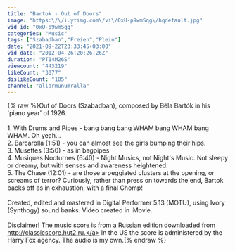 ```yaml
---
title: "Bartok - Out of Doors"
image: "https:\/\/i.ytimg.com\/vi\/0xU-p9wmSqg\/hqdefault.jpg"
vid_id: "0xU-p9wmSqg"
categories: "Music"
tags: ["Szabadban","Freien","Plein"]
date: "2021-09-22T23:33:45+03:00"
vid_date: "2012-04-26T20:26:26Z"
duration: "PT14M26S"
viewcount: "443219"
likeCount: "3077"
dislikeCount: "105"
channel: "allarmunumralla"
---
```

{% raw %}Out of Doors (Szabadban), composed by Béla Bartók in his 'piano year' of 1926.<br /><br />1. With Drums and Pipes - bang bang bang WHAM bang WHAM bang WHAM. Oh yeah...<br />2. Barcarolla (1:51) - you can almost see the girls bumping their hips.<br />3. Musettes (3:50) - as in bagpipes<br />4. Musiques Nocturnes (6:40) - Night Musics, not Night's Music. Not sleepy or dreamy, but with senses and awareness heightened.<br />5. The Chase (12:01) - are those arpeggiated clusters at the opening, or screams of terror? Curiously, rather than press on towards the end, Bartok backs off as in exhaustion, with a final Chomp!<br /><br />Created, edited and mastered in Digital Performer 5.13 (MOTU), using Ivory (Synthogy) sound banks. Video created in iMovie.<br /><br />Disclaimer! The music score is from a Russian edition downloaded from <a rel="nofollow" target="blank" href="http://classicscore.hut2.ru.">http://classicscore.hut2.ru.</a> In the US the score is administered by the Harry Fox agency. The audio is my own.{% endraw %}
